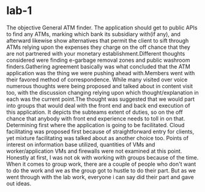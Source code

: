 # lab-1

The objective 
General ATM finder. The application should get to public APIs to find any ATMs, marking which bank its subsidiary with(if any), and afterward likewise show alternatives that permit the client to sift through ATMs relying upon the expenses they charge on the off chance that they are not partnered with your monetary establishment.Different thoughts considered were finding e-garbage removal zones and public washroom finders.Gathering agreement basically was what concluded that the ATM application was the thing we were pushing ahead with.Members went with their favored method of correspondence. While many visited over voice numerous thoughts were being proposed and talked about in content visit too, with the discussion changing relying upon which thought/explanation in each was the current point.The thought was suggested that we would part into groups that would deal with the front end and back end execution of this application. It depicts the subteams extent of duties, so on the off chance that anybody with front end experience needs to toll in on that. Determining first where the application is going to be facilitated. Cloud facilitating was proposed first because of straightforward entry for clients, yet mixture facilitating was talked about as another choice too. Points of interest on information base utilized, quantities of VMs and worker/application VMs and firewalls were not examined at this point.
Honestly at first, I was not ok with working with groups because of the time. When it comes to group work, there are a couple of people who don't want to do the work and we as the group got to hustle to do their part. But as we went through with the lab work, everyone i can say did their part and gave out ideas.
